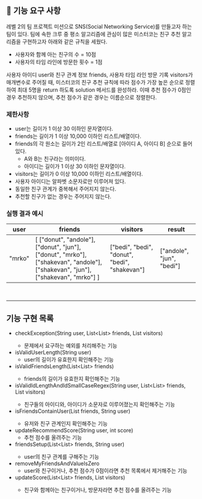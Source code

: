 ## 🚀 기능 요구 사항

레벨 2의 팀 프로젝트 미션으로 SNS(Social Networking Service)를 만들고자 하는 팀이 있다. 팀에 속한 크루 중 평소 알고리즘에 관심이 많은 미스터코는 친구 추천 알고리즘을 구현하고자 아래와 같은 규칙을 세웠다.

- 사용자와 함께 아는 친구의 수 = 10점 
- 사용자의 타임 라인에 방문한 횟수 = 1점

사용자 아이디 user와 친구 관계 정보 friends, 사용자 타임 라인 방문 기록 visitors가 매개변수로 주어질 때, 미스터코의 친구 추천 규칙에 따라 점수가 가장 높은 순으로 정렬하여 최대 5명을 return 하도록 solution 메서드를 완성하라. 이때 추천 점수가 0점인 경우 추천하지 않으며, 추천 점수가 같은 경우는 이름순으로 정렬한다.

### 제한사항

- user는 길이가 1 이상 30 이하인 문자열이다.
- friends는 길이가 1 이상 10,000 이하인 리스트/배열이다.
- friends의 각 원소는 길이가 2인 리스트/배열로 [아이디 A, 아이디 B] 순으로 들어있다.
  - A와 B는 친구라는 의미이다.
  - 아이디는 길이가 1 이상 30 이하인 문자열이다.
- visitors는 길이가 0 이상 10,000 이하인 리스트/배열이다.
- 사용자 아이디는 알파벳 소문자로만 이루어져 있다.
- 동일한 친구 관계가 중복해서 주어지지 않는다.
- 추천할 친구가 없는 경우는 주어지지 않는다.

### 실행 결과 예시

| user | friends | visitors | result |
| --- | --- | --- | --- |
| "mrko" | [ ["donut", "andole"], ["donut", "jun"], ["donut", "mrko"], ["shakevan", "andole"], ["shakevan", "jun"], ["shakevan", "mrko"] ] | ["bedi", "bedi", "donut", "bedi", "shakevan"] | ["andole", "jun", "bedi"] |

<br>

---

## 기능 구현 목록

- checkException(String user, List<List<String>> friends, List<String> visitors)
  - 문제에서 요구하는 예외를 처리해주는 기능
- isValidUserLength(String user)
  - user의 길이가 유효한지 확인해주는 기능
- isValidFriendsLength(List<List<String>> friends)
  - friends의 길이가 유효한지 확인해주는 기능
- isValidIdLengthAndIdSmallCaseRegex(String user, List<List<String>> friends, List<String> visitors)
  - 친구들의 아이디와, 아이디가 소문자로 이루어졌는지 확인해주는 기능
- isFriendsContainUser(List<String> friends, String user)
  - 유저와 친구 관계인지 확인해주는 기능
- updateRecommendScore(String user, int score)
  - 추천 점수를 올려주는 기능
- friendsSetup(List<List<String>> friends, String user)
  - user의 친구 관계를 구해주는 기능
- removeMyFriendsAndValueIsZero
  - user와 친구이거나, 추천 점수가 0점이라면 추천 목록에서 제거해주는 기능
- updateScore(List<List<String>> friends, List<String> visitors)
  - 친구와 함께아는 친구이거나, 방문자라면 추천 점수를 올려주는 기능